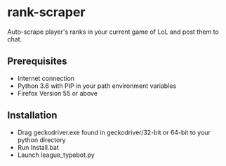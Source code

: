 # rank-scraper
Auto-scrape player's ranks in your current game of LoL and post them to chat.
## Prerequisites
* Internet connection
* Python 3.6 with PIP in your path environment variables
* Firefox Version 55 or above
## Installation
* Drag geckodriver.exe found in geckodriver/32-bit or 64-bit to your python directory
* Run Install.bat
* Launch league_typebot.py

